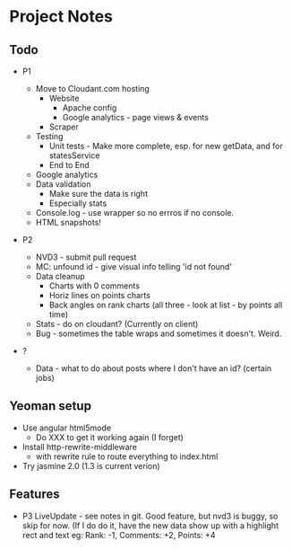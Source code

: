 # Project Notes

## Todo
* P1
    * Move to Cloudant.com hosting
        * Website
            * Apache config
            * Google analytics - page views & events
        * Scraper
    * Testing
        * Unit tests - Make more complete, esp. for new getData, and for statesService
        * End to End
    * Google analytics
    * Data validation
        * Make sure the data is right
        * Especially stats
    * Console.log - use wrapper so no errros if no console.
    * HTML snapshots!

* P2
    * NVD3 - submit pull request
    * MC: unfound id - give visual info telling 'id not found'
    * Data cleanup
        * Charts with 0 comments
        * Horiz lines on points charts
        * Back angles on rank charts (all three - look at list - by points all time)
    * Stats - do on cloudant? (Currently on client)
    * Bug - sometimes the table wraps and sometimes it doesn't. Weird.


* ?
    * Data - what to do about posts where I don't have an id? (certain jobs)

## Yeoman setup
* Use angular html5mode
    * Do XXX to get it working again (I forget)
* Install http-rewrite-middleware
    * with rewrite rule to route everything to index.html
* Try jasmine 2.0 (1.3 is current verion)



## Features
* P3 LiveUpdate - see notes in git. Good feature, but nvd3 is buggy, so skip for now.  (If I do do it, have the new data show up with a highlight rect and text eg: Rank: -1, Comments: +2, Points: +4
